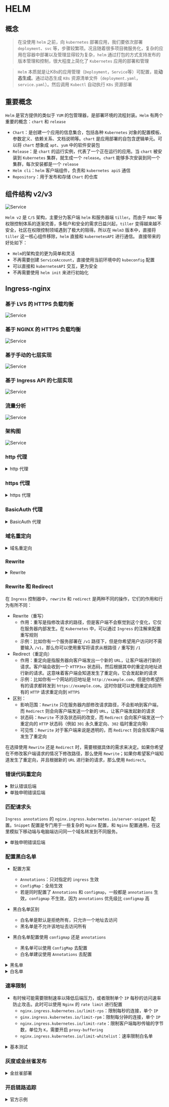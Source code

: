 # HELM

## 概念

> 在没使用 `helm` 之前，向 `kubernetes` 部署应用，我们要依次部署 `deployment`、`svc` 等，步骤较繁项。况且随着很多项目微服务化，复杂的应用在容器中部署以及管理显得较为复杂，`helm` 通过打包的方式支持发布的版本管理和控制，很大程度上简化了 `Kubernetes` 应用的部署和管理

> `Helm` 本质就是让K8s的应用管理（`Deployment`，`Service`等）可配置，能<b>动态生成</b>。通过动态生成 `K8s` 资源清单文件（`deployment.yaml`，`service.yaml`）。然后调用 `Kubectl` 自动执行 `K8s` 资源部署

## 重要概念

`Helm` 是官方提供的类似于 `YUM` 的包管理器，是部署环境的流程封装。`Helm` 有两个重要的概念：`chart` 和 `release`
+ `Chart`：是创建一个应用的信息集合，包括各种 `Kubernetes` 对象的配置模板、参数定义、依赖关系、文档说明等。`chart` 是应用部署的自包含逻辑单元。可以将 `chart` 想象成 `apt`、`yum` 中的软件安装包
+ `Release`：是 `chart` 的运行实例，代表了一个正在运行的应用。当 `chart` 被安装到 `Kubernetes` 集群，就生成一个 `release`。`chart` 能够多次安装到同一个集群，每次安装都是一个 `release`
+ `Helm cli`：`helm` 客户端组件，负责和 `kubernetes apiS` 通信
+ `Repository`：用于发布和存储 `Chart` 的仓库

## 组件结构 v2/v3

![Service](/img/k8s/helm-comtents.png)

`Helm v2` 是 `C/S` 架构，主要分为客户端 `helm` 和服务器端 `tiller`。而由于 `RBAC` 等权限控制体系的逐渐完善，多租户和安全的需求日益兴起，`tiller` 变得越来越不安全，社区在权限控制领域遇到了极大的阻得。所以在 `Helm3` 版本中，直接将 `tiller` 这一核心组件移除，`helm` 直接和 `kubernetesAPI` 进行通信。
直接带来的好处如下：
+ `Helm`的架构变的更为简单和灵活
+ 不再需要创建 `ServiceAccount`，直接使用当前环境中的 `kubeconfig` 配置
+ 可以直接和 `kubernetesAPI` 交互，更为安全
+ 不再需要使用 `helm init` 来进行初始化

## Ingress-nginx

### 基于 LVS 的 HTTPS 负载均衡

![Service](/img/k8s/ingress-nginx-lvs-https.png)

### 基于 NGINX 的 HTTPS 负载均衡

![Service](/img/k8s/ingress-nginx-nginx-https.png)

### 基于手动的七层实现

![Service](/img/k8s/ingress-nginx-handle-7.png)

### 基于 Ingress API 的七层实现

![Service](/img/k8s/ingress-nginx-ingress-api-7.png)

### 流量分析

![Service](/img/k8s/ingress-nginx-traffic-analysis.png)

### 架构图

![Service](/img/k8s/ingress-nginx-architecture.png)

### http 代理

<details>
<summary>http 代理</summary>

```yaml showLineNumbers
apiVersion: apps/v1
kind: Deployment
metadata:
  name: ingress-httpproxy-www1
spec:
  replicas: 2
  selector:
    matchLabels:
      hostname: www1
  template:
    metadata:
      labels:
        hostname: www1
    spec:
      containers:
      - name: nginx
        image: wangyanglinux/myapp:v1.0
        imagePullPolicy: IfNotPresent
        ports:
        - containerPort: 80
---
apiVersion: v1
kind: Service
metadata:
  name: ingress-httpproxy-www1
spec:
  ports:
  - port: 80
    targetPort: 80
    protocol: TCP
  selector:
    hostname: www1
---
apiVersion: networking.k8s.io/v1
kind: Ingress
metadata:
  name: ingress-httpproxy-www1
spec:
  ingressClassName: nginx
  rules:
  - host: www1.xinxianghf.com
    http:
      paths:
      - path: /
        pathType: Prefix
        backend:
          service:
            name: ingress-httpproxy-www1
            port:
              number: 80
```

</details>

### https 代理

<details>
<summary>https 代理</summary>

```shell showLineNumbers
$ openssl req -x509 -sha256 -nodes -days 365 -newkey rsa:2048 -keyout tls.key -out tls.crt -subj "/CN=nginxsvc/O=nginxsvc"
$ kubectl create secret tls ingress-nginx-tls  --key tls.key --cert tls.crt
```

```yaml showLineNumbers
apiVersion: apps/v1
kind: Deployment
metadata:
  name: ingress-httpproxy-ssl
spec:
  replicas: 2
  selector:
    matchLabels:
      hostname: ssl
  template:
    metadata:
      labels:
        hostname: ssl
    spec:
      containers:
      - name: nginx
        image: wangyanglinux/myapp:v3.0
        imagePullPolicy: IfNotPresent
        ports:
        - containerPort: 80
---
apiVersion: v1
kind: Service
metadata:
  name: ingress-httpproxy-ssl
spec:
  ports:
  - port: 80
    targetPort: 80
    protocol: TCP
  selector:
    hostname: ssl
--- 
apiVersion: networking.k8s.io/v1
kind: Ingress
metadata:
  name: ingress-httpproxy-ssl
  namespace: default
  annotations:
    nginx.ingress.kubernetes.io/ssl-redirect: "true"
spec:
  ingressClassName: nginx
  rules:
  - host: ssl.xinxianghf.com
    http:
      paths:
      - path: /
        pathType: Prefix
        backend:
          service:
            name: ingress-httpproxy-ssl
            port:
              number: 80
  tls:
  - hosts:
    - ssl.xinxianghf.com
    secretName: ingress-nginx-tls
```

</details>

### BasicAuth 代理

<details>
<summary>BasicAuth 代理</summary>

```shell showLineNumbers
$ dnf -y install httpd-tools
$ htpasswd -c auth xinxianghf
$ kubectl create secret generic ingress-basic-auth --from-file=auth
```

```yaml showLineNumbers
apiVersion: networking.k8s.io/v1
kind: Ingress
metadata:
  name: ingress-with-auth
  annotations:
    nginx.ingress.kubernetes.io/auth-type: basic
    nginx.ingress.kubernetes.io/auth-secret: ingress-basic-auth
    nginx.ingress.kubernetes.io/auth-realm: 'Authentication Required - xinxianghf'
spec:
  ingressClassName: nginx
  rules:
  - host: auth.xinxianghf.com
    http:
      paths:
      - path: /
        pathType: ImplementationSpecific
        backend:
          service:
            name: ingress-httpproxy-www1
            port:
              number: 80
```

</details>

### 域名重定向

<details>
<summary>域名重定向</summary>

```yaml showLineNumbers
apiVersion: networking.k8s.io/v1
kind: Ingress
metadata:
  name: redirect.xinxianghf.com
  namespace: default
  annotations:
    kubernetes.io/ingress.class: "nginx"
    nginx.ingress.kubernetes.io/permanent-redirect: https://www.baidu.com
    nginx.ingress.kubernetes.io/permanent-redirect-code: '301'
spec:
  ingressClassName: "nginx"
  rules:   
  - host: redirect.xinxianghf.com
    http:
```

</details>

### Rewrite

<details>
<summary>Rewrite</summary>

```yaml showLineNumbers
apiVersion: networking.k8s.io/v1
kind: Ingress
metadata:
  name: rew.xinxianghf.com
  namespace: default
  annotations:
    nginx.ingress.kubernetes.io/rewrite-target: /$2
spec:
  ingressClassName: "nginx"
  rules:
  - host: rew.xinxianghf.com
    http:
      paths:
      - path: /api(/|$)(.*)
        pathType: ImplementationSpecific
        backend:
          service:
            name: www1svc
            port:
              number: 80
```

</details>

### Rewrite 和 Redirect

在 `Ingress` 控制器中，`rewrite` 和 `redirect` 是两种不同的操作，它们的作用和行为有所不同：
+ Rewrite（重写）
    + 作用：重写是指修改请求的路径，但是客户端不会察觉到这个变化，它仅在服务器内部发生。在 `Kubernetes` 中，可以通过 `Ingress` 的注解来配置重写规则
    + 示例：比如你有一个服务部署在 `/v1` 路径下，但是你希望用户访问时不需要输入 `/v1`，那么你可以使用重写将请求从根路径 `/` 重写到 `/1`
+ Redirect（重定向）
    + 作用：重定向是指服务器向客户端发出一个新的 `URL`，让客户端进行新的请求。客户端会收到一个 `HTTP3xx` 状态码，然后根据其中的重定向地址进行新的请求。这意味着客户端会知道发生了重定向，它会发起新的请求
    + 示例：比如你有一个网站的旧地址是 `http://example.com`，但是你希望所有的请求都转发到 `https://example.com`，这时你就可以使用重定向将所有的 `HTTP` 请求重定向到 `HTTPS`
+ 区别：
    + 影响范围：`Rewrite` 只在服务器内部修改请求路径，不会影响到客户端，而 `Redirect` 则会向客户端发送一个新的 `URL`，让客户端发起新的请求
    + 状态码：`Rewrite` 不涉及状态码的改变，而 `Redirect` 会向客户端发送一个重定向的 `HTTP` 状态码（例如 `301` 永久重定向、`302` 临时重定向等)
    + 可见性：`Rewrite` 对于客户端来说是透明的，而 `Redirect` 则会告知客户端发生了重定向

在选择使用 `Rewrite` 还是 `Redirect` 时，需要根据具体的需求来决定。如果你希望在不修改客户端请求的情况下修改路径，那么使用 `Rewrite`；如果你希望客户端知道发生了重定向，并且根据新的 `URL` 进行新的请求，那么使用 `Redirect`。

### 错误代码重定向

<details>
<summary>默认错误后端</summary>

```yaml showLineNumbers
defaultBackend:
  enabled: true
  name: defaultbackend
  image:
    registry: docker.io
    image: wangyanglinux/tools
    tag: "errweb1.0"
  port: 80
```

</details>

<details>
<summary>单独申明错误后端</summary>

```yaml showLineNumbers
apiVersion: apps/v1
kind: Deployment
metadata:
  labels:
    app: errcode
  name: errcode
spec:
  replicas: 1
  selector:
    matchLabels:
      app: errcode
  template:
    metadata:
      labels:
        app: errcode
    spec:
      containers:
      - image: wangyanglinux/tools:errweb1.0
        name: tools
---
apiVersion: v1
kind: Service
metadata:
  labels:
    app: errcode
  name: errcode
spec:
  ports:
  - name: 80-80
    port: 80
    protocol: TCP
    targetPort: 80
  selector:
    app: errcode
  type: ClusterIP
---
apiVersion: apps/v1
kind: Deployment
metadata:
  labels:
    app: errtest
  name: errtest
spec:
  replicas: 1
  selector:
    matchLabels:
      app: errtest
  template:
    metadata:
      labels:
        app: errtest
    spec:
      containers:
      - image: wangyanglinux/myapp:v1.0
        name: tools
---
apiVersion: v1
kind: Service
metadata:
  labels:
    app: errtest
  name: errtest
spec:
  ports:
  - name: 80-80
    port: 80
    protocol: TCP
    targetPort: 80
  selector:
    app: errtest
  type: ClusterIP
---
apiVersion: networking.k8s.io/v1
kind: Ingress
metadata:
  name: err.xinxianghf.com
  namespace: default
  annotations:
    nginx.ingress.kubernetes.io/default-backend: 'errcode'
    nginx.ingress.kubernetes.io/custom-http-errors: "404,415"
spec:
  rules:
  - host: err.xinxianghf.com
    http:
      paths:
      - path: /
        pathType: Prefix
        backend:
          service:
            name: errtest
            port:
              number: 80
```

</details>

### 匹配请求头

`Ingress annotations` 的 `nginx.ingress.kubernetes.io/server-snippet` 配置。`Snippet` 配置是专门用于一些复杂的 `Nginx` 配置，和 `Nginx` 配置通用，在这里模拟下移动端与电脑端访问同一个域名转发到不同服务。

<details>
<summary>单独申明错误后端</summary>

```yaml showLineNumbers
apiVersion: apps/v1
kind: Deployment
metadata:
  labels:
    app: snippet
  name: snippet
spec:
  replicas: 1
  selector:
    matchLabels:
      app: snippet
  template:
    metadata:
      labels:
        app: snippet
    spec:
      containers:
      - image: wangyanglinux/myapp:v1.0
        name: tools
---
apiVersion: v1
kind: Service
metadata:
  labels:
    app: snippet
  name: snippet
spec:
  ports:
  - name: 80-80
    port: 80
    protocol: TCP
    targetPort: 80
  selector:
    app: snippet
  type: ClusterIP
---
apiVersion: networking.k8s.io/v1
kind: Ingress
metadata:
  name: snippet.xinxianghf.com
 
 
  namespace: default
  annotations:
    nginx.ingress.kubernetes.io/server-snippet: |
      set $agentflag 0;
      if ($http_user_agent ~* "(Android|IPhone)") {
        set $agentflag 1;
      }
      if ($agentflag = 1) {
        return 302 http://www.baidu.com;
      }
spec:
  rules:
  - host: snippet.xinxianghf.com
    http:
      paths:
      - path: /
        pathType: Prefix
        backend:
          service:
            name: snippet
            port:
              number: 80
```

</details>

### 配置黑白名单

+ 配置方案
    + `Annotations`：只对指定的 `ingress` 生效
    + `ConfigMap`：全局生效
    + 若是同时配置了 `Annotations` 和 `configmap`，一般都是 `annotations` 生效，`configmap` 不生效，因为 `annotations` 优先级比 `configmap` 高

+ 黑白名单区别
    + 白名单是默认是拒绝所有，只允许一个地址去访问
    + 黑名单是不允许该地址去访问所有

+ 黑白名单配置使用 `configmap` 还是 `annotations`
    + 黑名单可以使用 `ConfigMap` 去配置
    + 白名单建议使用 `Annotations` 去配置

<details>
<summary>黑名单</summary>

1. configmap 添加黑名单  
```shell showLineNumbers
$ kubectl  edit cm ingress-nginx-controller -n ingress
  data:
    allow-snippet-annotations: "true"
    block-cidrs: 192.168.10.12
```

```yaml showLineNumbers
apiVersion: apps/v1
kind: Deployment
metadata:
  labels:
    app: test
  name: test-deploy
spec:
  replicas: 1
  selector:
    matchLabels:
      app: test
  template:
    metadata:
      labels:
        app: test
    spec:
      containers:
      - image: wangyanglinux/myapp:v1.0
        name: myapp
---
apiVersion: v1
kind: Service
metadata:
  labels:
    app: test
  name: test-svc
spec:
  ports:
  - name: 80-80
    port: 80
    protocol: TCP
    targetPort: 80
  selector:
    app: test
  type: ClusterIP
---
apiVersion: networking.k8s.io/v1
kind: Ingress
metadata:
  name: test.xinxianghf.com
spec:
  rules:
  - host: test.xinxianghf.com
    http:
      paths:
      - path: /
        pathType: Prefix
        backend:
          service:
            name: test-svc
            port:
              number: 80
```
2. Annotations 添加黑名单  
  
```yaml showLineNumbers
apiVersion: apps/v1
kind: Deployment
metadata:
  labels:
    app: black
  name: black-deploy
spec:
  replicas: 1
  selector:
    matchLabels:
      app: black
  template:
    metadata:
      labels:
        app: black
    spec:
      containers:
      - image: wangyanglinux/myapp:v1.0
        name: myapp
---
apiVersion: v1
kind: Service
metadata:
  labels:
    app: black
  name: black-svc
spec:
  ports:
  - name: 80-80
    port: 80
    protocol: TCP
    targetPort: 80
  selector:
    app: black
  type: ClusterIP
---
apiVersion: networking.k8s.io/v1
kind: Ingress
metadata:
  annotations:
    nginx.ingress.kubernetes.io/server-snippet: |-
      deny 192.168.10.11;
      allow all;
  name: black.xinxianghf.com
spec:
  rules:
  - host: black.xinxianghf.com
    http:
      paths:
      - pathType: Prefix
        backend:
          service:
            name: black-svc
            port:
              number: 80
        path: /
```

</details>

<details>
<summary>白名单</summary>

1. Configmap 设置白名单  

```shell showLineNumbers
$ kubectl  edit cm ingress-nginx-controller -n ingress
  apiVersion: v1
  data:
    allow-snippet-annotations: "true"
    whitelist-source-range: 192.168.10.11
```

```yaml showLineNumbers
apiVersion: apps/v1
kind: Deployment
metadata:
  labels:
    app: test
  name: test-deploy
spec:
  replicas: 1
  selector:
    matchLabels:
      app: test
  template:
    metadata:
      labels:
        app: test
    spec:
      containers:
      - image: wangyanglinux/myapp:v1.0
        name: myapp
---
apiVersion: v1
kind: Service
metadata:
  labels:
    app: test
  name: test-svc
spec:
  ports:
  - name: 80-80
    port: 80
    protocol: TCP
    targetPort: 80
  selector:
    app: test
  type: ClusterIP
---
apiVersion: networking.k8s.io/v1
kind: Ingress
metadata:
  name: test.xinxianghf.com
spec:
  rules:
  - host: test.xinxianghf.com
    http:
      paths:
      - path: /
        pathType: Prefix
        backend:
          service:
            name: test-svc
            port:
              number: 80
```

2. annotations 添加白名单  

```yaml showLineNumbers
apiVersion: apps/v1
kind: Deployment
metadata:
  labels:
    app: white
  name: white-deploy
spec:
  replicas: 1
  selector:
    matchLabels:
      app: white
  template:
    metadata:
      labels:
        app: white
    spec:
      containers:
      - image: wangyanglinux/myapp:v1.0
        name: myapp
---
apiVersion: v1
kind: Service
metadata:
  labels:
    app: white
  name: white-svc
spec:
  ports:
  - name: 80-80
    port: 80
    protocol: TCP
    targetPort: 80
  selector:
    app: white
  type: ClusterIP
---
apiVersion: networking.k8s.io/v1
kind: Ingress
metadata:
  annotations:
    nginx.ingress.kubernetes.io/whitelist-source-range: 192.168.10.11
  name: white.xinxianghf.com
spec:
  rules:
  - host: white.xinxianghf.com
    http:
      paths:
      - path: /
        pathType: Prefix
        backend:
          service:
            name: white-svc
            port:
              number: 80
```

</details>

### 速率限制

+ 有时候可能需要限制速率以降低后端压力，或者限制单个 `IP` 每秒的访问速率防止攻击。此时可以使用 `Nginx` 的 `rate limit` 进行配置
    + `nginx.ingress.kubernetes.io/limit-rps`：限制每秒的连接，单个 `IP`
    + `ginx.ingress.kubernetes.io/limit-rpm`：限制每分钟的连接，单个 `IP`
    + `nginx.ingress.kubernetes.io/limit-rate`：限制客户端每秒传输的字节数，单位为 `K`，需要开启 `proxy-buffering`
    + `nginx.ingress.kubernetes.io/limit-whitelist`：速率限制白名单


<details>
<summary>基本测试</summary>

```yaml showLineNumbers
apiVersion: apps/v1
kind: Deployment
metadata:
  labels:
    app: speed
  name: speed-deploy
spec:
  replicas: 1
  selector:
    matchLabels:
      app: speed
  template:
    metadata:
      labels:
        app: speed
    spec:
      containers:
      - image: wangyanglinux/myapp:v1.0
        name: myapp
---
apiVersion: v1
kind: Service
metadata:
  labels:
    app: speed
  name: speed-svc
spec:
  ports:
  - name: 80-80
    port: 80
    protocol: TCP
    targetPort: 80
  selector:
    app: speed
  type: ClusterIP
---
apiVersion: networking.k8s.io/v1
kind: Ingress
metadata:
  name: speed.xinxianghf.com
  namespace: default
spec:
  rules:   
  - host: speed.xinxianghf.com
    http: 
      paths:
      - pathType: Prefix
        path: "/"
        backend:
          service:
            name: speed-svc
            port:
              number: 80
```

```shell showLineNumbers
$ ab -c 10 -n 100 http://speed.xinxianghf.com/ | grep requests
```

```yaml showLineNumbers
apiVersion: networking.k8s.io/v1
kind: Ingress
metadata:
  name: speed.xinxianghf.com
  namespace: default
  annotations:
    nginx.ingress.kubernetes.io/limit-connections: "1"
spec:
  rules:   
  - host: speed.xinxianghf.com
    http: 
      paths:
      - pathType: Prefix
        path: "/"
        backend:
          service:
            name: speed-svc
            port:
              number: 80
```

</details>

### 灰度或金丝雀发布


<details>
<summary>金丝雀部署</summary>

```yaml showLineNumbers title='创建一个v1版本的 ingress'
apiVersion: apps/v1
kind: Deployment
metadata:
  labels:
    app: v1
  name: v1-deploy
spec:
  replicas: 10
  selector:
    matchLabels:
      app: v1
  template:
    metadata:
      labels:
        app: v1
    spec:
      containers:
      - image: wangyanglinux/myapp:v1.0
        name: myapp
---
apiVersion: v1
kind: Service
metadata:
  labels:
    app: v1
  name: v1-svc
spec:
  ports:
  - name: 80-80
    port: 80
    protocol: TCP
    targetPort: 80
  selector:
    app: v1
  type: ClusterIP
---
apiVersion: networking.k8s.io/v1
kind: Ingress
metadata:
  name: v1.xinxianghf.com
  namespace: default
spec:
  rules:   
  - host: svc.xinxianghf.com
    http: 
      paths:
      - pathType: Prefix
        path: "/"
        backend:
          service:
            name: v1-svc
            port:
              number: 80
```

```yaml showLineNumbers title='创建一个 v2 版本的 ingress 金丝雀'
apiVersion: apps/v1
kind: Deployment
metadata:
  labels:
    app: v2
  name: v1-deploy
spec:
  replicas: 10
  selector:
    matchLabels:
      app: v2
  template:
    metadata:
      labels:
        app: v2
    spec:
      containers:
      - image: wangyanglinux/myapp:v2.0
        name: myapp
---
apiVersion: v1
kind: Service
metadata:
  labels:
    app: v2
  name: v2-svc
spec:
  ports:
  - name: 80-80
    port: 80
    protocol: TCP
    targetPort: 80
  selector:
    app: v2
  type: ClusterIP
---
apiVersion: networking.k8s.io/v1
kind: Ingress
metadata:
  name: v2.xinxianghf.com
  namespace: default
  annotations:
    nginx.ingress.kubernetes.io/canary: "true"
    nginx.ingress.kubernetes.io/canary-weight: "10"
spec:
  rules:   
  - host: svc.xinxianghf.com
    http: 
      paths:
      - pathType: Prefix
        path: "/"
        backend:
          service:
            name: v2-svc
            port:
              number: 80
```

```shell showLineNumbers title='测试'
$ for i in {1..100};do curl svc.xinxianghf.com  >> sum;done
$ cat sum | sort | uniq -c
```

</details>

### 开启链路追踪


<details>
<summary>官方示例</summary>

```shell
# https://raw.githubusercontent.com/jaegertracing/jaeger-kubernetes/master/all-in-one/jaeger-all-in-one-template.yml
```

```yaml showLineNumbers
$ kubectl  edit cm ingress-nginx-controller -n ingress
    apiVersion: v1
    data:
      allow-snippet-annotations: "true"
      enable-opentracing: "true"   #开启链路追踪
      jaeger-collector-host: jaeger-agent.default.svc.cluster.local  #链路追踪的svc名称
    kind: ConfigMap
    metadata:
      name: ingress-nginx-controller
      namespace: ingress-nginx
```

</details>